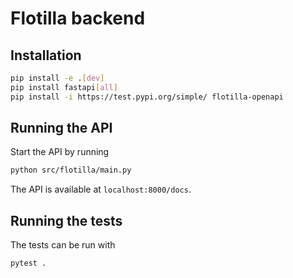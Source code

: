 # Flotilla backend

## Installation

```bash
pip install -e .[dev]
pip install fastapi[all]
pip install -i https://test.pypi.org/simple/ flotilla-openapi
```

## Running the API

Start the API by running

```bash
python src/flotilla/main.py
```

The API is available at `localhost:8000/docs`.

## Running the tests

The tests can be run with

```bash
pytest .
```
